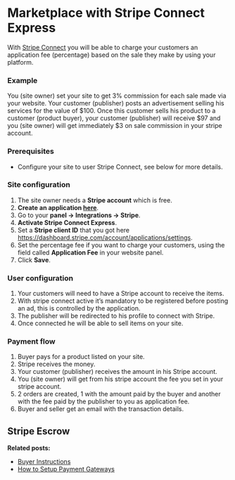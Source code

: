 # Marketplace with Stripe Connect Express

With  [Stripe Connect](https://stripe.com/connect)  you will be able to charge your customers an application fee (percentage) based on the sale they make by using your platform.

### Example

You (site owner) set your site to get 3% commission for each sale made via your website. Your customer (publisher) posts an advertisement selling his services for the value of $100. Once this customer sells his product to a customer (product buyer), your customer (publisher) will receive $97 and you (site owner) will get immediately $3 on sale commission in your stripe account.

### Prerequisites

-   Configure your site to user Stripe Connect, see below for more details.

### Site configuration

1.  The site owner needs a  **Stripe account**  which is free.
2.  **Create an application  [here](https://dashboard.stripe.com/account/applications/settings)**.
4.  Go to your  **panel -> Integrations -> Stripe**.
5.  **Activate Stripe Connect Express**.
6.  Set a  **Stripe client ID**  that you got here https://dashboard.stripe.com/account/applications/settings.
7.  Set the percentage fee if you want to charge your customers, using the field called  **Application Fee**  in your website panel.
8.  Click  **Save**.

### User configuration

1.  Your customers will need to have a Stripe account to receive the items.
2.  With stripe connect active it’s mandatory to be registered before posting an ad, this is controlled by the application.
3.  The publisher will be redirected to his profile to connect with Stripe.
4.  Once connected he will be able to sell items on your site.

### Payment flow

1.  Buyer pays for a product listed on your site.
2.  Stripe receives the money.
3.  Your customer (publisher) receives the amount in his Stripe account.
4.  You (site owner) will get from his stripe account the fee you set in your stripe account.
5.  2 orders are created, 1 with the amount paid by the buyer and another with the fee paid by the publisher to you as application fee.
6.  Buyer and seller get an email with the transaction details.

## Stripe Escrow

**Related posts:**

-   [Buyer Instructions](Custom-fields-buyer-instructions.md)
-   [How to Setup Payment Gateways](Payment-set-up-payment-gateways.md)
